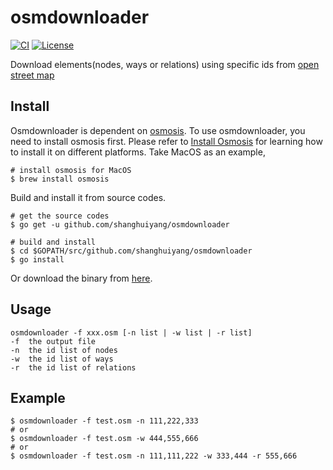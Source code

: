 # osmdownloader
[![CI](https://github.com/shanghuiyang/osmdownloader/actions/workflows/ci.yml/badge.svg)](https://github.com/shanghuiyang/osmdownloader/actions/workflows/ci.yml)
[![License](https://img.shields.io/badge/License-MIT-blue.svg)](https://github.com/shanghuiyang/osmdownloader/blob/master/LICENSE)

Download elements(nodes, ways or relations) using specific ids from [open street map](https://www.openstreetmap.org)

## Install
Osmdownloader is dependent on [osmosis](https://wiki.openstreetmap.org/wiki/Osmosis). To use osmdownloader, you need to install osmosis first. Please refer to [Install Osmosis](https://wiki.openstreetmap.org/wiki/Osmosis/Installation) for learning how to install it on different platforms. Take MacOS as an example,
```shell
# install osmosis for MacOS
$ brew install osmosis
```

Build and install it from source codes.
```shell
# get the source codes
$ go get -u github.com/shanghuiyang/osmdownloader

# build and install
$ cd $GOPATH/src/github.com/shanghuiyang/osmdownloader
$ go install
```

Or download the binary from [here](https://github.com/shanghuiyang/osmdownloader/releases).

## Usage
```
osmdownloader -f xxx.osm [-n list | -w list | -r list]
-f  the output file
-n  the id list of nodes
-w  the id list of ways
-r  the id list of relations
```

## Example
```shell
$ osmdownloader -f test.osm -n 111,222,333
# or
$ osmdownloader -f test.osm -w 444,555,666
# or
$ osmdownloader -f test.osm -n 111,111,222 -w 333,444 -r 555,666
```

